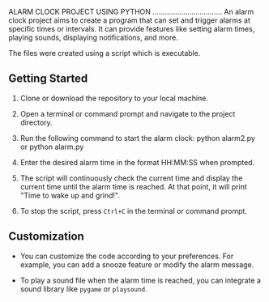 ALARM CLOCK PROJECT USING PYTHON
..................................
An alarm clock project aims to create a program that can set and trigger alarms at specific times or intervals. It can provide features like setting alarm times, playing sounds, displaying notifications, and more.

The files were created using a script which is executable.
## Getting Started

1. Clone or download the repository to your local machine.

2. Open a terminal or command prompt and navigate to the project directory.

3. Run the following command to start the alarm clock:
python alarm2.py or python alarm.py
4. Enter the desired alarm time in the format HH:MM:SS when prompted.

5. The script will continuously check the current time and display the current time until the alarm time is reached. At that point, it will print "Time to wake up and grind!".

6. To stop the script, press `Ctrl+C` in the terminal or command prompt.

## Customization

- You can customize the code according to your preferences. For example, you can add a snooze feature or modify the alarm message.

- To play a sound file when the alarm time is reached, you can integrate a sound library like `pygame` or `playsound`.

